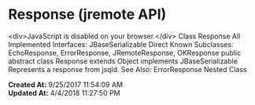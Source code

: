 # Response (jremote API)

&lt;div&gt;JavaScript is disabled on your browser.&lt;/div&gt; Class Response All Implemented Interfaces: JBaseSerializable Direct Known Subclasses: EchoResponse, ErrorResponse, JRemoteResponse, OKResponse public abstract class Response extends Object implements JBaseSerializable Represents a response from jsqld. See Also: ErrorResponse Nested Class  

**Created At:** 9/25/2017 11:54:09 AM  
**Updated At:** 4/4/2018 11:27:50 PM  


